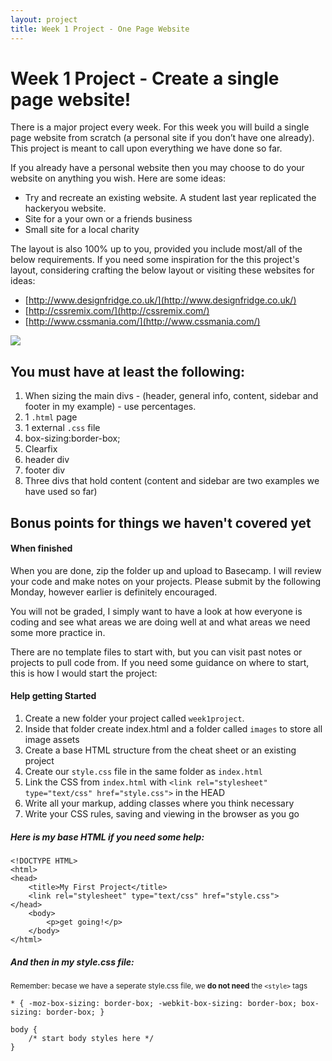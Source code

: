 ```yaml
---
layout: project
title: Week 1 Project - One Page Website
---
```


# Week 1 Project - Create a single page website!

There is a major project every week. For this week you will build a single page website from scratch (a personal site if you don’t have one already). This project is meant to call upon everything we have done so far.

If you already have a personal website then you may choose to do your website on anything you wish. Here are some ideas:

* Try and recreate an existing website. A student last year replicated the hackeryou website.
* Site for a your own or a friends business
* Small site for a local charity

The layout is also 100% up to you, provided you include most/all of the below requirements. If you need some inspiration for the this project's layout, considering crafting the below layout or visiting these websites for ideas:

* [http://www.designfridge.co.uk/](http://www.designfridge.co.uk/)
* [http://cssremix.com/](http://cssremix.com/)
* [http://www.cssmania.com/](http://www.cssmania.com/)

![](http://wes.io/KLYI/projectWireframe.png)

## You must have at least the following:
1. When sizing the main divs - (header, general info, content, sidebar and footer in my example) - use percentages.
1. 1 `.html` page
1. 1 external `.css` file
1. box-sizing:border-box;
1. Clearfix
1. header div
1. footer div
1. Three divs that hold content (content and sidebar are two examples we have used so far)

## Bonus points for things we haven't covered yet

#### When finished

When you are done, zip the folder up and upload to Basecamp. I will review your code and make notes on your projects. Please submit by the following Monday, however earlier is definitely encouraged.

You will not be graded, I simply want to have a look at how everyone is coding and see what areas we are doing well at and what areas we need some more practice in.

There are no template files to start with, but you can visit past notes or projects to pull code from. If you need some guidance on where to start, this is how I would start the project:

#### Help getting Started
1. Create a new folder your project called `week1project`.
1. Inside that folder create index.html and a folder called `images` to store all image assets
1. Create a base HTML structure from the cheat sheet or an existing project
1. Create our `style.css` file in the same folder as `index.html`
1. Link the CSS from `index.html` with `<link rel="stylesheet" type="text/css" href="style.css">` in the HEAD
1. Write all your markup, adding classes where you think necessary
1. Write your CSS rules, saving and viewing in the browser as you go

##### Here is my base HTML if you need some help:

	<!DOCTYPE HTML>
	<html>
	<head>
		<title>My First Project</title>
		<link rel="stylesheet" type="text/css" href="style.css">
	</head>
		<body>
			<p>get going!</p>
		</body>
	</html>

##### And then in my style.css file:
<small>Remember: becase we have a seperate style.css file, we **do not need** the `<style>` tags</small>

	* { -moz-box-sizing: border-box; -webkit-box-sizing: border-box; box-sizing: border-box; }

	body {
		/* start body styles here */
	}